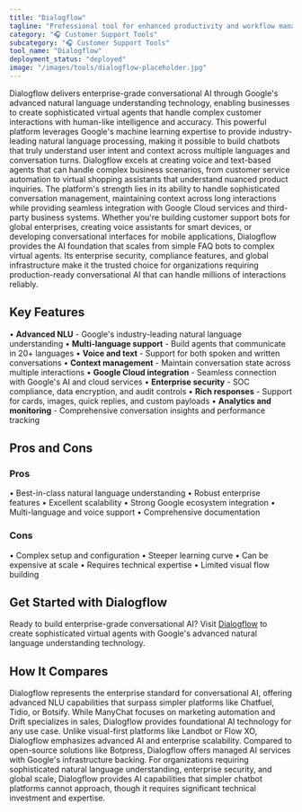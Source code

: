 ```yaml
---
title: "Dialogflow"
tagline: "Professional tool for enhanced productivity and workflow management"
category: "🎧 Customer Support Tools"
subcategory: "🎧 Customer Support Tools"
tool_name: "Dialogflow"
deployment_status: "deployed"
image: "/images/tools/dialogflow-placeholder.jpg"
---
```

Dialogflow delivers enterprise-grade conversational AI through Google's advanced natural language understanding technology, enabling businesses to create sophisticated virtual agents that handle complex customer interactions with human-like intelligence and accuracy. This powerful platform leverages Google's machine learning expertise to provide industry-leading natural language processing, making it possible to build chatbots that truly understand user intent and context across multiple languages and conversation turns. Dialogflow excels at creating voice and text-based agents that can handle complex business scenarios, from customer service automation to virtual shopping assistants that understand nuanced product inquiries. The platform's strength lies in its ability to handle sophisticated conversation management, maintaining context across long interactions while providing seamless integration with Google Cloud services and third-party business systems. Whether you're building customer support bots for global enterprises, creating voice assistants for smart devices, or developing conversational interfaces for mobile applications, Dialogflow provides the AI foundation that scales from simple FAQ bots to complex virtual agents. Its enterprise security, compliance features, and global infrastructure make it the trusted choice for organizations requiring production-ready conversational AI that can handle millions of interactions reliably.

## Key Features

• **Advanced NLU** - Google's industry-leading natural language understanding
• **Multi-language support** - Build agents that communicate in 20+ languages
• **Voice and text** - Support for both spoken and written conversations
• **Context management** - Maintain conversation state across multiple interactions
• **Google Cloud integration** - Seamless connection with Google's AI and cloud services
• **Enterprise security** - SOC compliance, data encryption, and audit controls
• **Rich responses** - Support for cards, images, quick replies, and custom payloads
• **Analytics and monitoring** - Comprehensive conversation insights and performance tracking

## Pros and Cons

### Pros
• Best-in-class natural language understanding
• Robust enterprise features
• Excellent scalability
• Strong Google ecosystem integration
• Multi-language and voice support
• Comprehensive documentation

### Cons
• Complex setup and configuration
• Steeper learning curve
• Can be expensive at scale
• Requires technical expertise
• Limited visual flow building

## Get Started with Dialogflow

Ready to build enterprise-grade conversational AI? Visit [Dialogflow](https://cloud.google.com/dialogflow) to create sophisticated virtual agents with Google's advanced natural language understanding technology.

## How It Compares

Dialogflow represents the enterprise standard for conversational AI, offering advanced NLU capabilities that surpass simpler platforms like Chatfuel, Tidio, or Botsify. While ManyChat focuses on marketing automation and Drift specializes in sales, Dialogflow provides foundational AI technology for any use case. Unlike visual-first platforms like Landbot or Flow XO, Dialogflow emphasizes advanced AI and enterprise scalability. Compared to open-source solutions like Botpress, Dialogflow offers managed AI services with Google's infrastructure backing. For organizations requiring sophisticated natural language understanding, enterprise security, and global scale, Dialogflow provides AI capabilities that simpler chatbot platforms cannot approach, though it requires significant technical investment and expertise.
